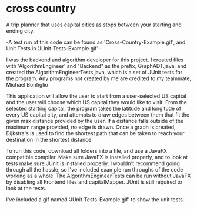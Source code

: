 # cross country

 A trip planner that uses capital cities as stops between your starting and ending city. 

-A test run of this code can be found as 'Cross-Country-Example.gif', and Unit Tests in 'JUnit-Tests-Example.gif'-

I was the backend and algorithm developer for this project. I created files with 'AlgorithmEngineer' and "Backend" as the prefix, 
GraphADT.java, and created the AlgorithmEngineerTests.java, which is a set of JUnit tests for the program. Any programs not created by me are credited to my teammate, Michael Bonfiglio

This application will allow the user to start from a user-selected US capital and the user will choose which US capital they would like to visit. 
From the selected starting capital, the program takes the latitude and longitude of every US capital city, and attempts to draw edges between them that fit the given max distance provided by the user.
If a distance falls outside of the maximum range provided, no edge is drawn. Once a graph is created, Dijkstra's is used to find the shortest path that can be taken
to reach your destination in the shortest distance.  

To run this code, download all folders into a file, and use a JavaFX compatible compiler. Make sure JavaFX is installed properly, and to look at tests make sure JUnit is installed properly. 
I wouldn't recommend going through all the hassle, so I've included example run throughs of the code working as a whole. The AlgorithmEngineerTests can be run without JavaFX by disabling all Frontend
files and capitalMapper. JUnit is still required to look at the tests. 

I've included a gif named 'JUnit-Tests-Example.gif' to show the unit tests.
